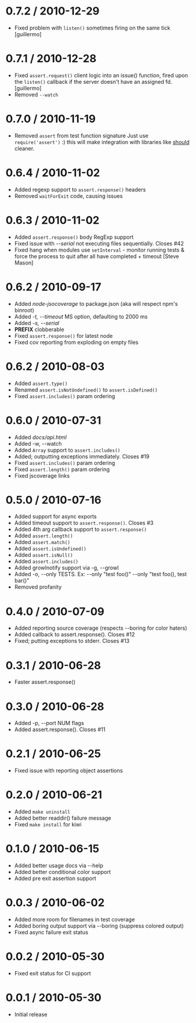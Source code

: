 
0.7.2 / 2010-12-29 
==================

  * Fixed problem with `listen()` sometimes firing on the same tick [guillermo]

0.7.1 / 2010-12-28 
==================

  * Fixed `assert.request()` client logic into an issue() function, fired upon the `listen()` callback if the server doesn't have an assigned fd. [guillermo]
  * Removed `--watch`

0.7.0 / 2010-11-19 
==================

  * Removed `assert` from test function signature
    Just use `require('assert')` :) this will make integration
    with libraries like [should](http://github.com/visionmedia/should) cleaner.

0.6.4 / 2010-11-02 
==================

  * Added regexp support to `assert.response()` headers
  * Removed `waitForExit` code, causing issues

0.6.3 / 2010-11-02 
==================

  * Added `assert.response()` body RegExp support
  * Fixed issue with _--serial_ not executing files sequentially. Closes #42
  * Fixed hang when modules use `setInterval` - monitor running tests & force the process to quit after all have completed + timeout [Steve Mason]

0.6.2 / 2010-09-17 
==================

  * Added _node-jsocoverage_ to package.json (aka will respect npm's binroot)
  * Added _-t, --timeout_ MS option, defaulting to 2000 ms
  * Added _-s, --serial_
  * __PREFIX__ clobberable
  * Fixed `assert.response()` for latest node
  * Fixed cov reporting from exploding on empty files

0.6.2 / 2010-08-03
==================

  * Added `assert.type()`
  * Renamed `assert.isNotUndefined()` to `assert.isDefined()`
  * Fixed `assert.includes()` param ordering

0.6.0 / 2010-07-31
==================

  * Added _docs/api.html_
  * Added -w, --watch
  * Added `Array` support to `assert.includes()`
  * Added; outputting exceptions immediately. Closes #19
  * Fixed `assert.includes()` param ordering
  * Fixed `assert.length()` param ordering
  * Fixed jscoverage links

0.5.0 / 2010-07-16
==================

  * Added support for async exports
  * Added timeout support to `assert.response()`. Closes #3
  * Added 4th arg callback support to `assert.response()`
  * Added `assert.length()`
  * Added `assert.match()`
  * Added `assert.isUndefined()`
  * Added `assert.isNull()`
  * Added `assert.includes()`
  * Added growlnotify support via -g, --growl
  * Added -o, --only TESTS. Ex: --only "test foo()" --only "test foo(), test bar()"
  * Removed profanity

0.4.0 / 2010-07-09
==================

  * Added reporting source coverage (respects --boring for color haters)
  * Added callback to assert.response(). Closes #12
  * Fixed; putting exceptions to stderr. Closes #13

0.3.1 / 2010-06-28
==================

  * Faster assert.response()

0.3.0 / 2010-06-28
==================

  * Added -p, --port NUM flags
  * Added assert.response(). Closes #11

0.2.1 / 2010-06-25
==================

  * Fixed issue with reporting object assertions

0.2.0 / 2010-06-21
==================

  * Added `make uninstall`
  * Added better readdir() failure message
  * Fixed `make install` for kiwi

0.1.0 / 2010-06-15
==================

  * Added better usage docs via --help
  * Added better conditional color support
  * Added pre exit assertion support

0.0.3 / 2010-06-02
==================

  * Added more room for filenames in test coverage
  * Added boring output support via --boring (suppress colored output)
  * Fixed async failure exit status

0.0.2 / 2010-05-30
==================

  * Fixed exit status for CI support

0.0.1 / 2010-05-30
==================

  * Initial release
  